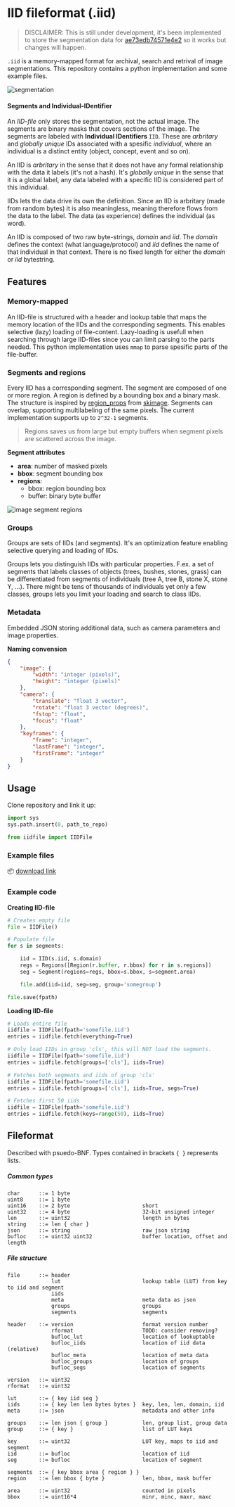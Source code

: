 # IID fileformat (.iid)

> DISCLAIMER: This is still under development, it's been implemented to store the segmentation data for [ae73edb74571e4e2](https://www.instagram.com/ae73edb74571e4e2) so it works but changes will happen.

`.iid` is a memory-mapped format for archival, search and retrival of image segmentations. This repository contains a python implementation and some example files.

![segmentation](https://github.com/aeaeaeaeaeae/data/blob/master/segmentation.jpg)

#### Segments and Individual-IDentifier

An _IID-file_ only stores the segmentation, not the actual image. The segments are binary masks that covers sections of the image. The segments are labeled with **Individual IDentifiers** `IID`. These are _arbritary_ and _globally unique_ IDs associated with a spesific _individual_, where an individual is a distinct entity (object, concept, event and so on). 

An IID is _arbritary_ in the sense that it does not have any formal relationship with the data it labels (it's not a hash). It's _globally unique_ in the sense that it is a global label, any data labeled with a specific IID is considered part of this individual.

IIDs lets the data drive its own the definition. Since an IID is arbritary (made from random bytes) it is also meaningless, meaning therefore flows from the data to the label. The data (as experience) defines the individual (as word).

An IID is composed of two raw byte-strings, _domain_ and _iid_. The _domain_ defines the context (what language/protocol) and _iid_ defines the name of that individual in that context. There is no fixed length for either the _domain_ or _iid_ bytestring.

Features 
---------------

### Memory-mapped

An IID-file is structured with a header and lookup table that maps the memory location of the IIDs and the corresponding segments. This enables selective (lazy) loading of file-content. Lazy-loading is usefull when searching through large IID-files since you can limit parsing to the parts needed. This python implementation uses `mmap` to parse spesific parts of the file-buffer.

### Segments and regions

Every IID has a corresponding segment. The segment are composed of one or more region. A region is defined by a bounding box and a binary mask. The structure is inspired by [region_props](https://scikit-image.org/docs/dev/api/skimage.measure.html#skimage.measure.regionprops) from [skimage](https://scikit-image.org/). Segments can overlap, supporting multilabeling of the same pixels. The current implementation supports up to `2^32-1` segments.

> Regions saves us from large but empty buffers when segment pixels are scattered across the image.

__Segment attributes__

+ __area__: number of masked pixels
+ __bbox__: segment bounding box
+ __regions__:
    - bbox: region bounding box
    - buffer: binary byte buffer

![image segment regions](https://github.com/aeaeaeaeaeae/data/blob/master/image_segments_regions.jpg)

### Groups

Groups are sets of IIDs (and segments). It's an optimization feature enabling selective querying and loading of IIDs.

Groups lets you distinguish IIDs with particular properties. F.ex. a set of segments that labels classes of objects (trees, bushes, stones, grass) can be differentiated from segments of individuals (tree A, tree B, stone X, stone Y, ...). There might be tens of thousands of individuals yet only a few classes, groups lets you limit your loading and search to class IIDs.

### Metadata

Embedded JSON storing additional data, such as camera parameters and image properties.

__Naming convension__

```json
{
    "image": {
        "width": "integer (pixels)",
        "height": "integer (pixels)"
    }, 
    "camera": {
        "translate": "float 3 vector", 
        "rotate": "float 3 vector (degrees)", 
        "fstop": "float", 
        "focus": "float"
    }, 
    "keyframes": {
        "frame": "integer", 
        "lastFrame": "integer", 
        "firstFrame": "integer"
    }
}
```

Usage
-----

Clone repository and link it up:

```python
import sys
sys.path.insert(0, path_to_repo)

from iidfile import IIDFile
```

### Example files

📦 [download link]()

### Example code

__Creating IID-file__

```python
# Creates empty file
file = IIDFile()

# Populate file
for s in segments:

    iid = IID(s.iid, s.domain)
    regs = Regions([Region(r.buffer, r.bbox) for r in s.regions])
    seg = Segment(regions=regs, bbox=s.bbox, s=segment.area)

    file.add(iid=iid, seg=seg, group='somegroup')

file.save(fpath)
```

__Loading IID-file__

```python
# Loads entire file
iidfile = IIDFile(fpath='somefile.iid')
entries = iidfile.fetch(everything=True)

# Only load IIDs in group 'cls', this will NOT load the segments.
iidfile = IIDFile(fpath='somefile.iid')
entries = iidfile.fetch(groups=['cls'], iids=True)

# Fetches both segments and iids of group 'cls'
iidfile = IIDFile(fpath='somefile.iid')
entries = iidfile.fetch(groups=['cls'], iids=True, segs=True)

# Fetches first 50 iids
iidfile = IIDFile(fpath='somefile.iid')
entries = iidfile.fetch(keys=range(50), iids=True)
```

Fileformat
----------

Described with psuedo-BNF. Types contained in brackets `{ }` represents lists.

##### Common types

```
char      ::= 1 byte
uint8     ::= 1 byte
uint16    ::= 2 byte                       short
uint32    ::= 4 byte                       32-bit unsigned integer
len       ::= uint32                       length in bytes
string    ::= len { char }
json      ::= string                       raw json string
bufloc    ::= uint32 uint32                buffer location, offset and length
```

##### File structure

```
file      ::= header
              lut                          lookup table (LUT) from key to iid and segment
              iids                         
              meta                         meta data as json
              groups                       groups
              segments                     segments

header    ::= version                      format version number
              rformat                      TODO: consider removing?
              bufloc_lut                   location of lookuptable
              bufloc_iids                  location of iid data (relative)
              bufloc_meta                  location of meta data
              bufloc_groups                location of groups
              bufloc_segs                  location of segments

version   ::= uint32
rformat   ::= uint32

lut       ::= { key iid seg }               
iids      ::= { key len len bytes bytes }  key, len, len, domain, iid
meta      ::= json                         metadata and other info
                                           
groups    ::= len json { group }           len, group list, group data
group     ::= { key }                      list of LUT keys

key       ::= uint32                       LUT key, maps to iid and segment
iid       ::= bufloc                       location of iid
seg       ::= bufloc                       location of segment

segments  ::= { key bbox area { region } }
region    ::= len bbox { byte }            len, bbox, mask buffer

area      ::= uint32                       counted in pixels
bbox      ::= uint16*4                     minr, minc, maxr, maxc
```

